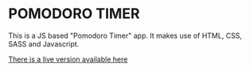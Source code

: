 # POMODORO TIMER

This is a JS based "Pomodoro Timer" app. It makes use of HTML, CSS, SASS and Javascript.

[There is a live version available here](https://jmcharter.github.io/pomodoro_timer/)

